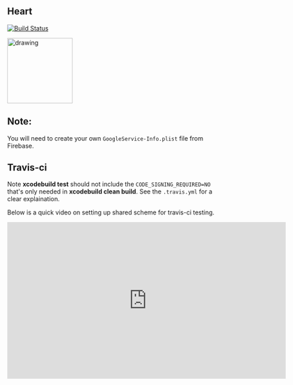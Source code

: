 ## Heart

[![Build Status](https://travis-ci.com/mchirico/heart.svg?branch=develop)](https://travis-ci.com/mchirico/heart)

<a href='https://jira.aipiggybot.io/projects/HR/issues/DP-1?filter=allopenissues'>
<img src="https://storage.googleapis.com/montco-stats/JiraSoftware.png" alt="drawing" width="150px;"/>
         </a>

## Note:

You will need to create your own `GoogleService-Info.plist` file from
Firebase.

## Travis-ci

Note **xcodebuild test** should not include the `CODE_SIGNING_REQUIRED=NO` that's only needed in **xcodebuild clean build**.  See the `.travis.yml` for a clear explaination. 

Below is a quick video on setting up shared scheme for travis-ci testing.

<iframe src="https://player.vimeo.com/video/276763767" width="640" height="360" frameborder="0" allowfullscreen></iframe>


